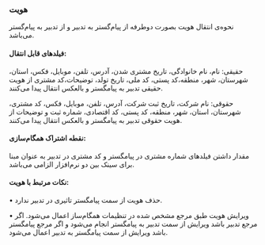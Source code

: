 ### هویت 

نحوه‌ی انتقال هویت بصورت دوطرفه از پیام‌گستر به تدبیر و از تدبیر به پیام‌گستر می‌باشد.

#### فیلدهای قابل انتقال:

حقیقی: نام، نام خانوادگی، تاریخ مشتری شدن،  آدرس، تلفن، موبایل، فکس، استان، شهرستان، شهر، منطقه،کد پستی، کد ملی، تاریخ تولد، توضیحات،کد مشتری از هویت حقیقی تدبیر به پیامگستر و بالعکس انتقال پیدا می‌کنند.

حقوقی: نام شرکت، تاریخ ثبت شرکت، آدرس، تلفن، موبایل، فکس، کد مشتری، شهرستان، استان، شهر، منطقه، کد پستی، کد اقتصادی، شماره ثبت و توضیحات از هویت حقوقی تدبیر به پیامگستر و بالعکس انتقال پیدا می‌کنند.

#### نقطه اشتراک همگام‌سازی: 

مقدار داشتن فیلدهای شماره مشتری در پیامگستر و کد مشتری در تدبیر به عنوان مبنا برای سینک بین دو نرم‌افزار الزامی می‌باشد.

#### نکات مرتبط با هویت:

•	 حذف هویت از سمت پیامگستر تاثیری در تدبیر ندارد.

•	ویرایش هویت طبق مرجع مشخص شده در تنظیمات همگام‌ساز اعمال ‌می‌شود. اگر مرجع تدبیر باشد ویرایش از سمت تدبیر به پیامگستر انجام می‌شود و اگر مرجع پیامگستر باشد ویرایش از سمت پیامگستر به تدبیر اعمال می‌شود.
